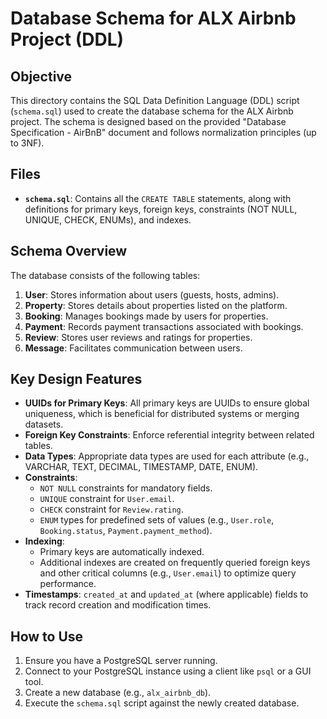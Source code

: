 # Database Schema for ALX Airbnb Project (DDL)

## Objective

This directory contains the SQL Data Definition Language (DDL) script (`schema.sql`) used to create the database schema for the ALX Airbnb project. The schema is designed based on the provided "Database Specification - AirBnB" document and follows normalization principles (up to 3NF).

## Files

*   **`schema.sql`**: Contains all the `CREATE TABLE` statements, along with definitions for primary keys, foreign keys, constraints (NOT NULL, UNIQUE, CHECK, ENUMs), and indexes.

## Schema Overview

The database consists of the following tables:

1.  **User**: Stores information about users (guests, hosts, admins).
2.  **Property**: Stores details about properties listed on the platform.
3.  **Booking**: Manages bookings made by users for properties.
4.  **Payment**: Records payment transactions associated with bookings.
5.  **Review**: Stores user reviews and ratings for properties.
6.  **Message**: Facilitates communication between users.

## Key Design Features

*   **UUIDs for Primary Keys**: All primary keys are UUIDs to ensure global uniqueness, which is beneficial for distributed systems or merging datasets.
*   **Foreign Key Constraints**: Enforce referential integrity between related tables.
*   **Data Types**: Appropriate data types are used for each attribute (e.g., VARCHAR, TEXT, DECIMAL, TIMESTAMP, DATE, ENUM).
*   **Constraints**:
    *   `NOT NULL` constraints for mandatory fields.
    *   `UNIQUE` constraint for `User.email`.
    *   `CHECK` constraint for `Review.rating`.
    *   `ENUM` types for predefined sets of values (e.g., `User.role`, `Booking.status`, `Payment.payment_method`).
*   **Indexing**:
    *   Primary keys are automatically indexed.
    *   Additional indexes are created on frequently queried foreign keys and other critical columns (e.g., `User.email`) to optimize query performance.
*   **Timestamps**: `created_at` and `updated_at` (where applicable) fields to track record creation and modification times.

## How to Use

1.  Ensure you have a PostgreSQL server running.
2.  Connect to your PostgreSQL instance using a client like `psql` or a GUI tool.
3.  Create a new database (e.g., `alx_airbnb_db`).
4.  Execute the `schema.sql` script against the newly created database.

